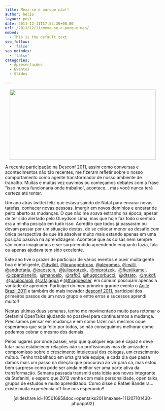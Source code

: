 ```yaml
---
title: Mexa-se e porque não!!
author: helio
layout: post
date: 2011-12-11T17:52:30+00:00
url: /2011/12/11/mexa-se-e-porque-nao/
embed:
  - This is the default text
seo_follow:
  - 'false'
seo_noindex:
  - 'false'
categories:
  - Apresentações
  - Eventos
  - Slides

---
```

<p style="text-align: center">
  <a href="http://www.helmed.net/blog/wp-content/uploads/2011/12/Screen-Shot-2011-12-11-at-3.48.41-PM.png"><img class="aligncenter size-full wp-image-476" src="http://www.helmed.net/blog/wp-content/uploads/2011/12/Screen-Shot-2011-12-11-at-3.48.41-PM.png" alt="" width="474" height="228" srcset="http://www.helmed.net/blog/wp-content/uploads/2011/12/Screen-Shot-2011-12-11-at-3.48.41-PM.png 519w, http://www.helmed.net/blog/wp-content/uploads/2011/12/Screen-Shot-2011-12-11-at-3.48.41-PM-300x144.png 300w" sizes="(max-width: 474px) 100vw, 474px" /></a>
</p>

<p style="text-align: left">
  A recente participação na <a title="DESCONF 2011-Mustache edition" href="http://www.helmed.net/blog/2011/11/29/desconf-2011-mustache-edition/">Desconf 2011</a>, assim como conversas e acontecimentos não tão recentes, me fizeram refletir sobre o nosso comportamento como agente transformador de nosso ambiente de trabalho. Muitas e muitas vez ouvimos ou começamos debates com a frase &#8220;isso nunca funcionaria onde trabalho&#8221;, acontece&#8230; mas você nunca terá certeza até tentar.
</p>

Um ano atrás twittei feliz que estava saindo de Natal para encarar novas tarefas, conhecer novas pessoas, imergir em novos domínios e encarar de peito aberto as mudanças. O que não me soava estranho na época, apesar de ter sido alertado pelo GLeydson Lima, mas que hoje faz todo o sentido era a minha posição em tudo isso. Acredito que todos já passaram ou devam passar por um situação destas, de se colocar menor ao desafio com única perspectiva de que irá absolver muito mais estando apenas em uma posição passiva na aprendizagem. Acontece que as coisas nem sempre são como imaginamos e ser surpreendido aprendendo enquanto fazia, fala ou apenas ajudava tem sido excelente.

Este ano tive o prazer de participar de vários eventos e ouvir muita gente boa e inteligente, [@dwildt][1], [@brunopedroso][2], [@alegomes][3], [@rwilli][4], [@andrefaria][5], [@joaostein][6],  [@julioprotzek][7],  [@miprotzek][8],  [@fkenjikamei][9],  [@lcparzianello][10],  [@manoelp][11],  [@rafb3][12], [@hugocorbucci][13],  [@dtsato][14],  [@nukdf][15],  [@paulocaroli][16], [@rafajagua][17] e [@thiagoesser][18], em comum possuíam apenas a vontade de aprender. Participei do meu primeiro grande evento o [Agile Brazil 2011][19] e também do mais inovador [desconf 2011][20], participei dos primeiros passos de um novo grupo e entre erros e sucessos aprendi muito!!

Nestas últimas duas semanas, tenho me movimentado muito para retomar o Stefanini OpenTalks ajudando no possível para continuarmos a mudança. Precisamos pensar em mudança e em como fazer nós mesmos oque esperamos que seja feito por todos, se não conseguimos melhorar como podemos cobrar o mesmo dos demais.

Pelos lugares por onde passei, vejo que qualquer equipe é capaz e deve lutar para estabelecer relações não só profissionais mas de amizade e compromisso sobre o crescimento intelectual dos colegas, um crescimento mútuo. Tenho trabalhado em uma grande equipe, e cada dia que passa damos mais um passo na direção que procurava ao vir para cá, mas estou bem surpreso como pode ser ainda melhor ser uma parte ativa da transformação. Semana passada transmiti esta idéia aos novos integrante da Stefanini, e espero que 2012 venha com mais personalidade, open talks, grupos de estudos e muito aprendizado. Como disse o Rafael Bandeira&#8230; existe muita experiência off-line nos esperando!!

<p style="text-align: center">
  [slideshare id=10501695&doc=opentalks2011mexase-111207101430-phpapp02]
</p>

&nbsp;

 [1]: http://twitter.com/dwildt "Daniel Wildt"
 [2]: http://twitter.com/brunopedroso "Bruno Pedroso"
 [3]: http://twitter.com/#!/alegomes "Alexandre Gomes"
 [4]: http://twitter.com/#!/rwilli "Willi"
 [5]: http://twitter.com/#!/andrefaria "André Faria"
 [6]: http://twitter.com/#!/joaostein "João Stein"
 [7]: http://twitter.com/#!/julioprotzek "Júlio Protzek"
 [8]: http://twitter.com/#!/miprotzek "Michelle Protzek"
 [9]: http://twitter.com/#!/fkenjikamei "Fernando Kenji Kamei"
 [10]: http://twitter.com/#!/lcparzianello "Luiz C. Parzianello"
 [11]: http://twitter.com/#!/manoelp "Manoel Pimentel"
 [12]: http://twitter.com/#!/rafb3 "Rafael Bandeira"
 [13]: http://twitter.com/#!/hugocorbucci "Hugo Corbucci"
 [14]: http://twitter.com/#!/dtsato "Danilo Sato"
 [15]: http://twitter.com/#!/nukdf "Fabricio Buzeto"
 [16]: http://twitter.com/#!/paulocaroli "Paulo Caroli"
 [17]: http://twitter.com/#!/rafajagua "Rafael Camargo"
 [18]: http://twitter.com/#!/thiagoesser "Thiago Esser"
 [19]: http://www.helmed.net/blog/2011/06/19/agile-brazil-2011-claro-que-vou/ "Agile Brazil 2011 – EU VOU!!"
 [20]: http://www.helmed.net/blog/2011/11/29/desconf-2011-mustache-edition/ "DESCONF 2011-Mustache edition"